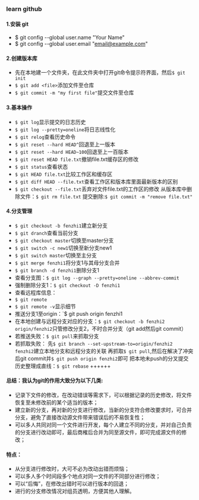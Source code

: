 ### learn github
#### 1.安装 git
+ $ git config --global user.name "Your Name"
+ $ git config --global user.email "email@example.com"

#### 2.创建版本库
+ 先在本地建一个文件夹，在此文件夹中打开git命令提示符界面，然后`$ git init`
+ `$ git add <file>`添加文件至仓库
+ `$ git commit -m "my first file"`提交文件至仓库
#### 3.基本操作
+ `$ git log`显示提交的日志历史
+ `$ git log --pretty=oneline`将日志线性化
+ `$ git relog`查看历史命令
+ `$ git reset --hard HEAD^`回退至上一版本
+ `$ git reset --hard HEAD~100`回退至上一百版本
+ `$ git reset HEAD file.txt`撤销file.txt缓存区的修改
+ `$ git status`查看状态
+ `$ git HEAD file.txt`比较工作区和缓存区
+ `$ git diff HEAD --file.txt`查看工作区和版本库里面最新版本的区别
+ `$ git checkout --file.txt`丢弃对文件file.txt的工作区的修改
从版本库中删除文件：`$ git rm file.txt`
提交删除:`$ git commit -m "remove file.txt"`
#### 4.分支管理
+ `$ git checkout -b fenzhi1`建立新分支
+ `$ git dranch`查看当前分支
+ `$ git checkout master`切换至master分支
+ `$ git switch -c new1`切换至新分支new1
+ `$ git switch master`切换至主分支
+ `$ git merge fenzhi1`将分支1与其母分支合并
+ `$ git branch -d fenzhi1`删除分支1
+ 查看分支图：`$ git log --graph --pretty=oneline --abbrev-commit`
+ 强制删除分支1：`$ git checkout -D fenzhi1`
+ 查看远程库信息：
+ `$ git remote`
+ `$ git remote -v`显示细节
+ 推送分支1至origin：`$ git push origin fenzhi1
+ 在本地创建与远程分支对应的分支：`$ git checkout -b fenzhi2 origin/fenzhi2`只管修改分支2，不时合并分支（git add然后git commit）
+ 若推送失败：`$ git pull`来抓取分支
+ 若抓取失败：
先`$ git branch --set-upstream-to=origin/fenzhi2 fenzhi2`建立本地分支和远程分支的关联
再抓取`$ git pull`,然后在解决了冲突后git commit并`$ git push origin fenzhi2`即可
把本地未push的分叉提交历史整理成直线：`$ git rebase`
++++++
#### 总结：我认为git的作用大致分为以下几类:
+ 记录下文件的修改，在改动错误等需求下，可以根据记录的历史修改，将文件恢复至未修改前的某个适当的版本；
+ 建立新的分支，再对新的分支进行修改，当新的分支符合修改要求时，可合并分支，避免了直接改动源文件带来错误后的不易恢复性；
+ 可以多人共同对同一个文件进行开发，每个人建立不同的分支，并对自己负责的分支进行改动即可，最后商榷后合并为同至源文件，即可完成源文件的修改；
#### 特点：
+ 从分支进行修改时，大可不必为改动出错而烦恼；
+ 可以多人多个时间段多个地点对同一文件的不同部分进行修改；
+ 可以“后悔”，在修改出错时可以进行版本的回退；
+ 进行的分支修改情况对组员透明，方便其他人理解。
